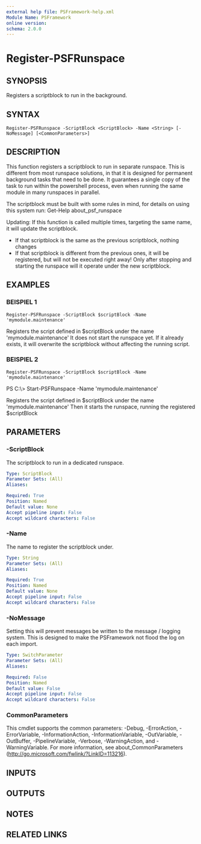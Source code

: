 ```yaml
---
external help file: PSFramework-help.xml
Module Name: PSFramework
online version:
schema: 2.0.0
---
```


# Register-PSFRunspace

## SYNOPSIS
Registers a scriptblock to run in the background.

## SYNTAX

```
Register-PSFRunspace -ScriptBlock <ScriptBlock> -Name <String> [-NoMessage] [<CommonParameters>]
```

## DESCRIPTION
This function registers a scriptblock to run in separate runspace.
This is different from most runspace solutions, in that it is designed for permanent background tasks that need to be done.
It guarantees a single copy of the task to run within the powershell process, even when running the same module in many runspaces in parallel.

The scriptblock must be built with some rules in mind, for details on using this system run:
Get-Help about_psf_runspace

Updating:
If this function is called multiple times, targeting the same name, it will update the scriptblock.
- If that scriptblock is the same as the previous scriptblock, nothing changes
- If that scriptblock is different from the previous ones, it will be registered, but will not be executed right away!
  Only after stopping and starting the runspace will it operate under the new scriptblock.

## EXAMPLES

### BEISPIEL 1
```
Register-PSFRunspace -ScriptBlock $scriptBlock -Name 'mymodule.maintenance'
```

Registers the script defined in $scriptBlock under the name 'mymodule.maintenance'
It does not start the runspace yet.
If it already exists, it will overwrite the scriptblock without affecting the running script.

### BEISPIEL 2
```
Register-PSFRunspace -ScriptBlock $scriptBlock -Name 'mymodule.maintenance'
```

PS C:\\\> Start-PSFRunspace -Name 'mymodule.maintenance'

Registers the script defined in $scriptBlock under the name 'mymodule.maintenance'
Then it starts the runspace, running the registered $scriptBlock

## PARAMETERS

### -ScriptBlock
The scriptblock to run in a dedicated runspace.

```yaml
Type: ScriptBlock
Parameter Sets: (All)
Aliases:

Required: True
Position: Named
Default value: None
Accept pipeline input: False
Accept wildcard characters: False
```

### -Name
The name to register the scriptblock under.

```yaml
Type: String
Parameter Sets: (All)
Aliases:

Required: True
Position: Named
Default value: None
Accept pipeline input: False
Accept wildcard characters: False
```

### -NoMessage
Setting this will prevent messages be written to the message / logging system.
This is designed to make the PSFramework not flood the log on each import.

```yaml
Type: SwitchParameter
Parameter Sets: (All)
Aliases:

Required: False
Position: Named
Default value: False
Accept pipeline input: False
Accept wildcard characters: False
```

### CommonParameters
This cmdlet supports the common parameters: -Debug, -ErrorAction, -ErrorVariable, -InformationAction, -InformationVariable, -OutVariable, -OutBuffer, -PipelineVariable, -Verbose, -WarningAction, and -WarningVariable.
For more information, see about_CommonParameters (http://go.microsoft.com/fwlink/?LinkID=113216).

## INPUTS

## OUTPUTS

## NOTES

## RELATED LINKS

